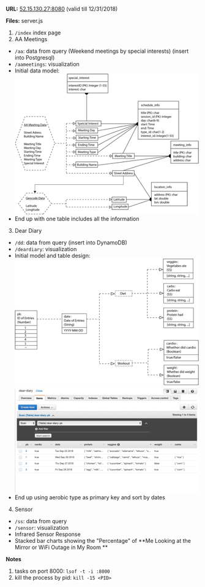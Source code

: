**URL:** [52.15.130.27:8080](52.15.130.27:8080) (valid till 12/31/2018)

**Files:** server.js
1. `/index` index page
2. AA Meetings
  * `/aa`: data from query (Weekend meetings by special interests) (insert into Postgresql)
  * `/aameetings`: visualization
  * Initial data model:
  ![](https://github.com/azuic/data-structures/blob/master/week6/datamodel.png)
  * End up with one table includes all the information

3. Dear Diary
  * `/dd`: data from query (insert into DynamoDB)
  * `/deardiary`: visualization
  * Initial model and table design:
  ![](https://github.com/azuic/data-structures/blob/master/week7/mydiary-datamodel.png)
  ![](https://github.com/azuic/data-structures/blob/master/week7/dear-diary.png)
  * End up using aerobic type as primary key and sort by dates

4. Sensor
  * `/ss`: data from query
  * `/sensor`: visualization
  * Infrared Sensor Response
  * Stacked bar charts showing the "Percentage" of **Me Looking at the Mirror or WiFi Outage in My Room **

**Notes**
1. tasks on port 8000: `lsof -t -i :8000`
2. kill the process by pid: `kill -15 <PID>`
